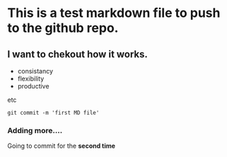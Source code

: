 # This is a test markdown file to push to the github repo.

## I want to chekout how it works.

- consistancy
- flexibility
- productive

etc

`git commit -m 'first MD file'`

### Adding more....

Going to commit for the __second time__
